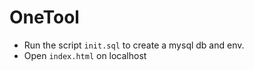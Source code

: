 # OneTool
 - Run the script `init.sql` to create a mysql db and env.
 - Open `index.html` on localhost 
